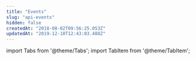 ```yaml
---
title: "Events"
slug: "api-events"
hidden: false
createdAt: "2018-08-02T09:56:25.053Z"
updatedAt: "2019-12-10T12:43:03.488Z"
---
```


import Tabs from '@theme/Tabs';
import TabItem from '@theme/TabItem';

